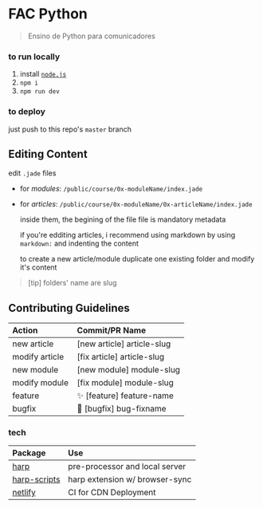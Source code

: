 # FAC Python
> Ensino de Python para comunicadores

### to run locally
1. install [`node.js`](https://nodejs.org/en/)
2. `npm i`
3. `npm run dev`

### to deploy

just push to this repo's `master` branch


## Editing Content

edit `.jade` files

* for *modules*: `/public/course/0x-moduleName/index.jade`
* for *articles*: `/public/course/0x-moduleName/0x-articleName/index.jade`
	
	inside them, the begining of the file file is mandatory metadata
	
	if you're edditing articles, i recommend using markdown by using `markdown:` and indenting the content
	
	to create a new article/module duplicate one existing folder and modify it's content

> [tip] folders' name are slug


## Contributing Guidelines

| Action                 | Commit/PR Name                      |
|:-----------------------|:------------------------------------|
| new article            | [new article] article-slug          |
| modify article         | [fix article] article-slug          |
| new module             | [new module] module-slug            |
| modify module          | [fix module] module-slug            |
| feature                | :sparkles: [feature] feature-name   |
| bugfix                 | :bug: [bugfix] bug-fixname          |



### tech

| Package                                                     | Use                            |
|:------------------------------------------------------------|:-------------------------------|
| [harp](http://harpjs.com)                                   | pre-processor and local server |
| [harp-scripts](http://github.com/leonardodino/harp-scripts) | harp extension w/ browser-sync |
| [netlify](https://www.netlify.com/)                         | CI for CDN Deployment          |
